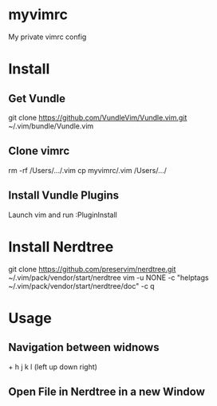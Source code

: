 # myvimrc
My private vimrc config


# Install

## Get Vundle

git clone https://github.com/VundleVim/Vundle.vim.git ~/.vim/bundle/Vundle.vim

## Clone vimrc
rm -rf /Users/.../.vim
cp myvimrc/.vim /Users/.../


## Install Vundle Plugins
Launch vim and run :PluginInstall

# Install Nerdtree
git clone https://github.com/preservim/nerdtree.git ~/.vim/pack/vendor/start/nerdtree
vim -u NONE -c "helptags ~/.vim/pack/vendor/start/nerdtree/doc" -c q


# Usage
## Navigation between widnows

<Control> + h j k l (left up down right)

## Open File in Nerdtree in a new Window

<s>
